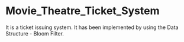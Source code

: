 # Movie_Theatre_Ticket_System
It is a ticket issuing system. It has been implemented by using the Data Structure - Bloom Filter.  
